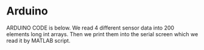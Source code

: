 # Arduino
ARDUINO CODE is below. We read 4 different sensor data into 200 elements long int arrays. Then we print them into the serial screen which we read it by MATLAB script.
